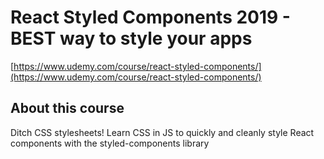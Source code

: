 # React Styled Components 2019 - BEST way to style your apps

[https://www.udemy.com/course/react-styled-components/](https://www.udemy.com/course/react-styled-components/)


## About this course

Ditch CSS stylesheets! Learn CSS in JS to quickly and cleanly style React components with the styled-components library


